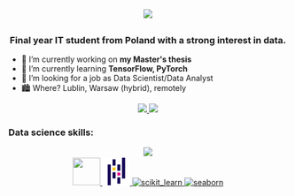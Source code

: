 <h1 align="center">
    <img src="https://readme-typing-svg.herokuapp.com/?font=Righteous&size=35&center=true&vCenter=true&width=500&height=70&duration=3000&lines=Hello!+👋;+I'm+Patryk;" />
</h1>
<h3 align="center">Final year IT student from Poland with a strong interest in data.</h3>

- 🔭 I’m currently working on **my Master's thesis**
- 🌱 I’m currently learning **TensorFlow, PyTorch**
- 🤝 I’m looking for a job as Data Scientist/Data Analyst
- 🏙️ Where? Lublin, Warsaw (hybrid), remotely

<div align="center"> 
  <a href="mailto:patryk.franaszczuk@gmail.com">
    <img src="https://img.shields.io/badge/Gmail-333333?style=for-the-badge&logo=gmail&logoColor=red" />
  </a>
  <a href="https://www.linkedin.com/in/patryk-franaszczuk-bb63a4177/" target="_blank">
    <img src="https://img.shields.io/badge/LinkedIn-0077B5?style=for-the-badge&logo=linkedin&logoColor=white" target="_blank" />
  </a>
</div>

<h3 align="left">Data science skills:</h3>
<div align="center">
    <img src="https://skillicons.dev/icons?i=python,mysql,github,git" /></br>
    <a href="https://jupyter.org/" target="_blank" rel="noreferrer"> <img src="https://upload.wikimedia.org/wikipedia/commons/thumb/3/38/Jupyter_logo.svg/883px-Jupyter_logo.svg.png" width="50" height="50"/>
    <a href="https://pandas.pydata.org/" target="_blank" rel="noreferrer"> <img src="https://raw.githubusercontent.com/devicons/devicon/2ae2a900d2f041da66e950e4d48052658d850630/icons/pandas/pandas-original.svg" alt="pandas" width="50" height="50"/>
    <a href="https://scikit-learn.org/" target="_blank" rel="noreferrer"> <img src="https://upload.wikimedia.org/wikipedia/commons/0/05/Scikit_learn_logo_small.svg" alt="scikit_learn" width="50" height="50"/> </a>
    <a href="https://seaborn.pydata.org/" target="_blank" rel="noreferrer"> <img src="https://seaborn.pydata.org/_images/logo-mark-lightbg.svg" alt="seaborn" width="50" height="50"/> </a>
</div>
